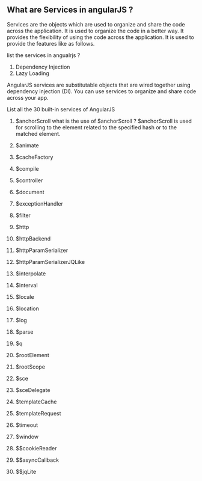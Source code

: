 ## What are Services in angularJS ? 
Services are the objects which are used to organize and share the code across the application. It is used to organize the code in a better way. It provides the flexibility of using the code across the application. It is used to provide the features like as follows.

list the services in angualrjs  ?
1. Dependency Injection
2. Lazy Loading


AngularJS services are substitutable objects that are wired together using dependency injection (DI). You can use services to organize and share code across your app.

List all the 30 built-in services of AngularJS 
1. $anchorScroll
what is the use of $anchorScroll ?
$anchorScroll is used for scrolling to the element related to the specified hash or to the matched element.

2. $animate
3. $cacheFactory
4. $compile
5. $controller
6. $document
7. $exceptionHandler
8. $filter
9. $http
10. $httpBackend
11. $httpParamSerializer
12. $httpParamSerializerJQLike
13. $interpolate
14. $interval
15. $locale
16. $location
17. $log
18. $parse
19. $q
20. $rootElement
21. $rootScope
22. $sce
23. $sceDelegate
24. $templateCache
25. $templateRequest
26. $timeout
27. $window
28. $$cookieReader
29. $$asyncCallback
30. $$jqLite


